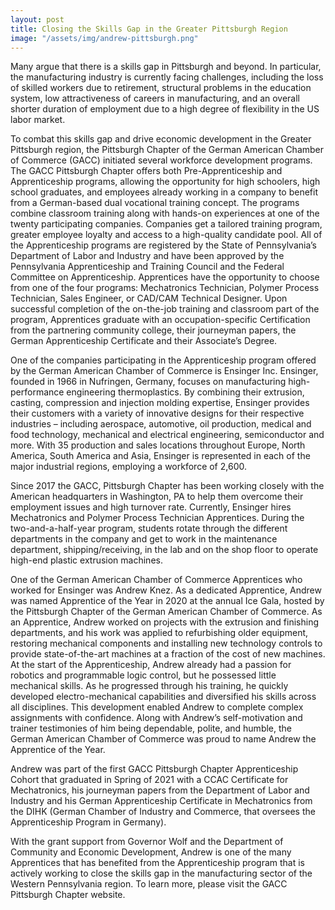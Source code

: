 ```yaml
---
layout: post
title: Closing the Skills Gap in the Greater Pittsburgh Region
image: "/assets/img/andrew-pittsburgh.png"
---
```


Many argue that there is a skills gap in Pittsburgh and beyond. In particular, the manufacturing industry is currently facing challenges, including the loss of skilled workers due to retirement, structural problems in the education system, low attractiveness of careers in manufacturing, and an overall shorter duration of employment due to a high degree of flexibility in the US labor market.

To combat this skills gap and drive economic development in the Greater Pittsburgh region, the Pittsburgh Chapter of the German American Chamber of Commerce (GACC) initiated several workforce development programs. The GACC Pittsburgh Chapter  offers both Pre-Apprenticeship and Apprenticeship programs, allowing the opportunity for high schoolers, high school graduates, and employees already working in a company to benefit from a German-based dual vocational training concept. The programs combine classroom training along with hands-on experiences at one of the twenty participating companies. Companies get a tailored training program, greater employee loyalty and access to a high-quality candidate pool. All of the Apprenticeship programs are registered by the State of Pennsylvania’s Department of Labor and Industry and have been approved by the Pennsylvania Apprenticeship and Training Council and the Federal Committee on Apprenticeship. Apprentices have the opportunity to choose from one of the four programs: Mechatronics Technician, Polymer Process Technician, Sales Engineer, or CAD/CAM Technical Designer. Upon successful completion of the on-the-job training and classroom part of the program, Apprentices graduate with an occupation-specific Certification from the partnering community college, their journeyman papers, the German Apprenticeship Certificate and their Associate’s Degree.

One of the companies participating in the Apprenticeship program offered by the German American Chamber of Commerce is Ensinger Inc. Ensinger, founded in 1966 in Nufringen, Germany, focuses on manufacturing high-performance engineering thermoplastics. By combining their extrusion, casting, compression and injection molding expertise, Ensinger provides their customers with a variety of innovative designs for their respective industries – including aerospace, automotive, oil production, medical and food technology, mechanical and electrical engineering, semiconductor and more. With 35 production and sales locations throughout Europe, North America, South America and Asia, Ensinger is represented in each of the major industrial regions, employing a workforce of 2,600. 

Since 2017 the GACC, Pittsburgh Chapter has been working closely with the American headquarters in Washington, PA to help them overcome their employment issues and high turnover rate. Currently, Ensinger hires Mechatronics and Polymer Process Technician Apprentices. During the two-and-a-half-year program, students rotate through the different departments in the company and get to work in the maintenance department, shipping/receiving, in the lab and on the shop floor to operate high-end plastic extrusion machines.

One of the German American Chamber of Commerce Apprentices who worked for Ensinger was Andrew Knez. As a dedicated Apprentice, Andrew was named Apprentice of the Year in 2020 at the annual Ice Gala,  hosted by the Pittsburgh Chapter of the German American Chamber of Commerce. As an Apprentice, Andrew worked on projects with the extrusion and finishing departments, and his work was applied to refurbishing older equipment, restoring mechanical components and installing new technology controls to provide state-of-the-art machines at a fraction of the cost of new machines. At the start of the Apprenticeship, Andrew already had a passion for robotics and programmable logic control, but he possessed little mechanical skills. As he progressed through his training, he quickly developed electro-mechanical capabilities and diversified his skills across all disciplines. This development enabled Andrew to complete complex assignments with confidence. Along with Andrew’s self-motivation and trainer testimonies of him being dependable, polite, and humble, the German American Chamber of Commerce was proud to name Andrew the Apprentice of the Year.

Andrew was part of the first GACC Pittsburgh Chapter  Apprenticeship Cohort that graduated in Spring of 2021 with a CCAC Certificate for Mechatronics, his journeyman papers from the Department of Labor and Industry  and his German Apprenticeship Certificate in Mechatronics from the DIHK (German Chamber of Industry and Commerce, that oversees the Apprenticeship Program in Germany).

With the grant support from Governor Wolf and the Department of Community and Economic Development, Andrew is one of the many Apprentices that has benefited from the Apprenticeship program that is actively working to close the skills gap in the manufacturing sector of the Western Pennsylvania region. To learn more, please visit the GACC Pittsburgh Chapter  website.

